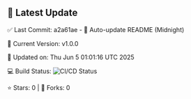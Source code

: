 ## 🚀 Latest Update

✅ Last Commit: a2a61ae - 🤖 Auto-update README (Midnight)

🌟 Current Version: v1.0.0

📅 Updated on: Thu Jun  5 01:01:16 UTC 2025

💻 Build Status: ![CI/CD Status](https://github.com/SaiAryan1784/wedding_frontend/actions/workflows/update-readme.yml/badge.svg)

⭐️ Stars: 0 | 🍴 Forks: 0
